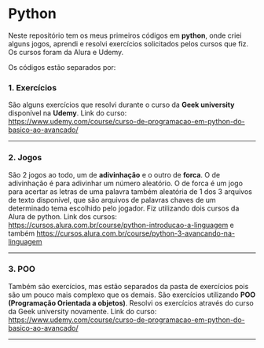 # Python
Neste repositório tem os meus primeiros códigos em **python**, onde criei alguns jogos, aprendi e resolvi exercícios solicitados pelos cursos que fiz. Os cursos foram da Alura e Udemy.

Os códigos estão separados por: 

### 1. Exercícios
São alguns exercícios que resolvi durante o curso da **Geek university** disponível na **Udemy**. 
Link do curso: <https://www.udemy.com/course/curso-de-programacao-em-python-do-basico-ao-avancado/>
***


### 2. Jogos
São 2 jogos ao todo, um de **adivinhação** e o outro de **forca**. O de adivinhação é para adivinhar um número aleatório. O de forca é um jogo para acertar as letras de uma palavra também aleatória de 1 dos 3 arquivos de texto disponível, que são arquivos de palavras chaves de um determinado tema escolhido pelo jogador. Fiz utilizando dois cursos da Alura de python.
Link dos cursos: <https://cursos.alura.com.br/course/python-introducao-a-linguagem> e também <https://cursos.alura.com.br/course/python-3-avancando-na-linguagem>
***


### 3. POO
Também são exercícios, mas estão separados da pasta de exercícios pois são um pouco mais complexo que os demais. São exercícios utilizando **POO (Programação Orientada a objetos)**. Resolvi os exercícios através do curso da Geek university novamente.
Link do curso: <https://www.udemy.com/course/curso-de-programacao-em-python-do-basico-ao-avancado/>
***

